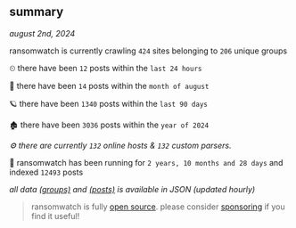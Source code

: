 
## summary
_august 2nd, 2024_

ransomwatch is currently crawling `424` sites belonging to `206` unique groups

⏲ there have been `12` posts within the `last 24 hours`

🦈 there have been `14` posts within the `month of august`

🪐 there have been `1340` posts within the `last 90 days`

🏚 there have been `3036` posts within the `year of 2024`

_⚙️ there are currently `132` online hosts & `132` custom parsers._

🦕 ransomwatch has been running for `2 years, 10 months and 28 days` and indexed `12493` posts

_all data  [(groups)](http://ransomwhat.telemetry.ltd/groups) and [(posts)](http://ransomwhat.telemetry.ltd/posts) is available in JSON (updated hourly)_

> ransomwatch is fully [open source](https://github.com/joshhighet/ransomwatch#ransomwatch--). please consider [sponsoring](https://github.com/sponsors/joshhighet) if you find it useful!

